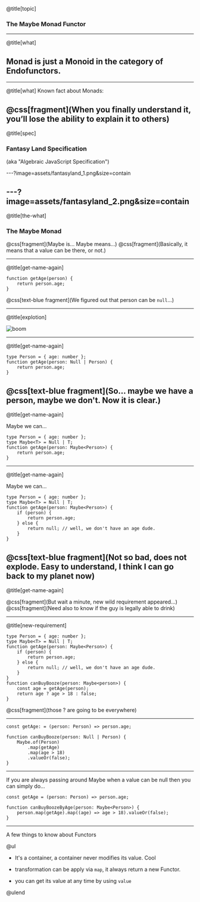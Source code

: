@title[topic]

### The Maybe Monad Functor

---

@title[what]

Monad is just a Monoid in the category of Endofunctors.
---
---

@title[what]
Known fact about Monads:

@css[fragment](When you finally understand it, you’ll lose the ability to explain it to others)
---

@title[spec]

### Fantasy Land Specification

(aka "Algebraic JavaScript Specification")

---?image=assets/fantasyland_1.png&size=contain

---?image=assets/fantasyland_2.png&size=contain
---
@title[the-what]

### The Maybe Monad

@css[fragment](Maybe is... Maybe means...)
@css[fragment](Basically, it means that a value can be there, or not.)

---

@title[get-name-again]

```
function getAge(person) {
    return person.age;
}
```

@css[text-blue fragment](We figured out that person can be `null`...)

---

@title[explotion]

![boom](https://images2.minutemediacdn.com/image/upload/c_fill,g_auto,h_1248,w_2220/f_auto,q_auto,w_1100/v1554933379/shape/mentalfloss/nuclear-bomb-dirty-470309868.jpg)

---

@title[get-name-again]

```
type Person = { age: number };
function getAge(person: Null | Person) {
    return person.age;
}
```

@css[text-blue fragment](So... maybe we have a person, maybe we don't. Now it is clear.)
---

@title[get-name-again]

Maybe we can...

```
type Person = { age: number };
type Maybe<T> = Null | T;
function getAge(person: Maybe<Person>) {
    return person.age;
}
```
---
@title[get-name-again]

Maybe we can...

```
type Person = { age: number };
type Maybe<T> = Null | T;
function getAge(person: Maybe<Person>) {
    if (person) {
        return person.age;
    } else {
        return null; // well, we don't have an age dude.
    }
}
```

@css[text-blue fragment](Not so bad, does not explode. Easy to understand, I think I can go back to my planet now)
---
@title[get-name-again]

@css[fragment](But wait a minute, new wild requirement appeared...)
@css[fragment](Need also to know if the guy is legally able to drink)

---
@title[new-requirement]

```
type Person = { age: number };
type Maybe<T> = Null | T;
function getAge(person: Maybe<Person>) {
    if (person) {
        return person.age;
    } else {
        return null; // well, we don't have an age dude.
    }
}
function canBuyBooze(person: Maybe<person>) {
    const age = getAge(person);
    return age ? age > 18 : false;
}
```

@css[fragment](those ? are going to be everywhere)

---
```
const getAge: = (person: Person) => person.age;

function canBuyBooze(person: Null | Person) {
    Maybe.of(Person)
        .map(getAge)
        .map(age > 18)
        .valueOr(false);
}
```
---

If you are always passing around Maybe when a value can be null then you can simply do...

```
const getAge = (person: Person) => person.age;

function canBuyBoozeByAge(person: Maybe<Person>) {
    person.map(getAge).map((age) => age > 18).valueOr(false);
}
```
---

A few things to know about Functors

@ul

- It's a container, a container never modifies its value. Cool

- transformation can be apply via `map`, it always return a new Functor.

- you can get its value at any time by using `value`

@ulend
